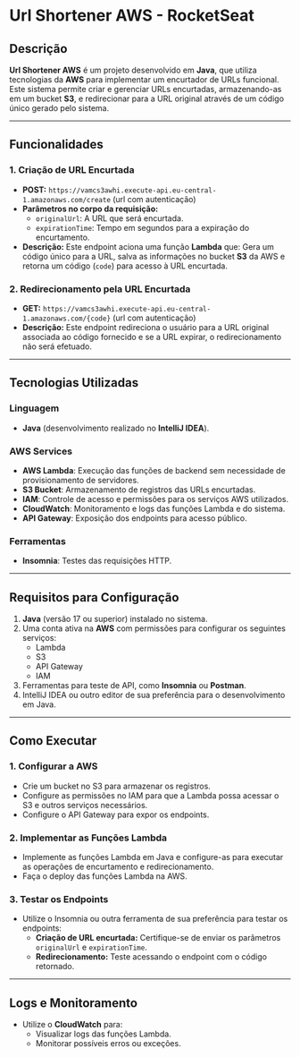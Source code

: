 # Url Shortener AWS - RocketSeat

## Descrição

**Url Shortener AWS** é um projeto desenvolvido em **Java**, que utiliza tecnologias da **AWS** para implementar um encurtador de URLs funcional. Este sistema permite criar e gerenciar URLs encurtadas, armazenando-as em um bucket **S3**, e redirecionar para a URL original através de um código único gerado pelo sistema.

---

## Funcionalidades

### 1. **Criação de URL Encurtada**
- **POST:** `https://vamcs3awhi.execute-api.eu-central-1.amazonaws.com/create` (url com autenticação)
- **Parâmetros no corpo da requisição:**
  - `originalUrl`: A URL que será encurtada.
  - `expirationTime`: Tempo em segundos para a expiração do encurtamento.
- **Descrição:** Este endpoint aciona uma função **Lambda** que: Gera um código único para a URL, salva as informações no bucket **S3** da AWS e retorna um código (`code`) para acesso à URL encurtada.

### 2. **Redirecionamento pela URL Encurtada**
- **GET:** `https://vamcs3awhi.execute-api.eu-central-1.amazonaws.com/{code}` (url com autenticação)
- **Descrição:** Este endpoint redireciona o usuário para a URL original associada ao código fornecido e se a URL expirar, o redirecionamento não será efetuado.

---

## Tecnologias Utilizadas

### Linguagem
- **Java** (desenvolvimento realizado no **IntelliJ IDEA**).

### AWS Services
- **AWS Lambda**: Execução das funções de backend sem necessidade de provisionamento de servidores.
- **S3 Bucket**: Armazenamento de registros das URLs encurtadas.
- **IAM**: Controle de acesso e permissões para os serviços AWS utilizados.
- **CloudWatch**: Monitoramento e logs das funções Lambda e do sistema.
- **API Gateway**: Exposição dos endpoints para acesso público.

### Ferramentas
- **Insomnia**: Testes das requisições HTTP.

---

## Requisitos para Configuração

1. **Java** (versão 17 ou superior) instalado no sistema.
2. Uma conta ativa na **AWS** com permissões para configurar os seguintes serviços:
   - Lambda
   - S3
   - API Gateway
   - IAM
3. Ferramentas para teste de API, como **Insomnia** ou **Postman**.
4. IntelliJ IDEA ou outro editor de sua preferência para o desenvolvimento em Java.

---

## Como Executar

### 1. Configurar a AWS
- Crie um bucket no S3 para armazenar os registros.
- Configure as permissões no IAM para que a Lambda possa acessar o S3 e outros serviços necessários.
- Configure o API Gateway para expor os endpoints.

### 2. Implementar as Funções Lambda
- Implemente as funções Lambda em Java e configure-as para executar as operações de encurtamento e redirecionamento.
- Faça o deploy das funções Lambda na AWS.

### 3. Testar os Endpoints
- Utilize o Insomnia ou outra ferramenta de sua preferência para testar os endpoints:
  - **Criação de URL encurtada:** Certifique-se de enviar os parâmetros `originalUrl` e `expirationTime`.
  - **Redirecionamento:** Teste acessando o endpoint com o código retornado.

---

## Logs e Monitoramento

- Utilize o **CloudWatch** para:
  - Visualizar logs das funções Lambda.
  - Monitorar possíveis erros ou exceções.
